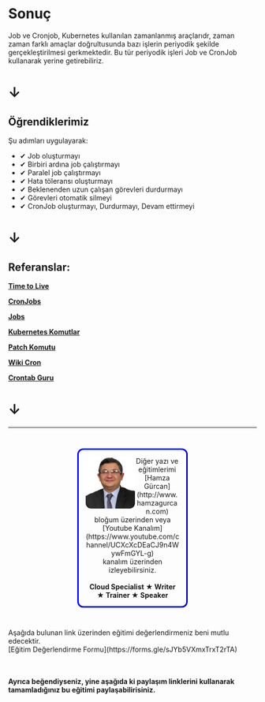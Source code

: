 # Sonuç #

Job ve Cronjob, Kubernetes kullanılan zamanlanmış araçlarıdr, zaman zaman farklı amaçlar doğrultusunda bazı işlerin periyodik şekilde gerçekleştirilmesi gerkmektedir. Bu tür periyodik işleri Job ve CronJob kullanarak yerine getirebiliriz.
# **&darr;**

## Öğrendiklerimiz ##
Şu adımları uygulayarak:

- &#x2714; Job oluşturmayı
- &#x2714; Birbiri ardına job çalıştırmayı
- &#x2714; Paralel job çalıştırmayı
- &#x2714; Hata töleransı oluşturmayı
- &#x2714; Beklenenden uzun çalışan görevleri durdurmayı
- &#x2714; Görevleri otomatik silmeyi
- &#x2714; CronJob oluşturmayı, Durdurmayı, Devam ettirmeyi
# **&darr;**   

## Referanslar: ##

**[Time to Live](https://tr.wikipedia.org/wiki/Time_to_live#:~:text=Time%20to%20live%20(TTL)%20veya,zaman%20ge%C3%A7tikten%20sonra%2C%20veri%20d%C3%BC%C5%9F%C3%BCr%C3%BCl%C3%BCr.)**

**[CronJobs](https://kubernetes.io/docs/reference/kubernetes-api/workload-resources/cron-job-v1/)**

**[Jobs](https://kubernetes.io/docs/concepts/workloads/controllers/job/#clean-up-finished-jobs-automatically)**

**[Kubernetes Komutlar](https://kubernetes.io/docs/reference/kubectl/cheatsheet/)**

**[Patch Komutu](https://kubernetes.io/docs/reference/generated/kubectl/kubectl-commands#patch)**

**[Wiki Cron](https://en.wikipedia.org/wiki/Cron)**

**[Crontab Guru](https://crontab.guru/)**


# **&darr;**
------
<p style="text-align: center; padding: 1em; margin: 3em; margin-left: 10em; margin-right: 10em; border-; 1px; border-color: blue;  border-radius: 12px; border-style:outset">
<img align="left" src="./assets/img/hamza-gurcan.png" width="100" style="border-radius: 11px">
Diğer yazı ve eğitimlerimi <br>[Hamza Gürcan](http://www.hamzagurcan.com)<br> bloğum üzerinden veya <br>[Youtube Kanalım](https://www.youtube.com/channel/UCXcXcDEaCJ9n4WywFmGYL-g)<br> kanalım üzerinden izleyebilirsiniz.
<br><br>
<b>Cloud Specialist ★ Writer ★ Trainer ★ Speaker</b>
</p>

<p>
Aşağıda bulunan link üzerinden eğitimi değerlendirmeniz beni mutlu edecektir.
<br>[Eğitim Değerlendirme Formu](https://forms.gle/sJYb5VXmxTrxT2rTA)<br>
<br><br>

<b>Ayrıca beğendiyseniz, yine aşağıda ki paylaşım linklerini kullanarak tamamladığınız bu eğitimi paylaşabilirisiniz.</b>
</p>


